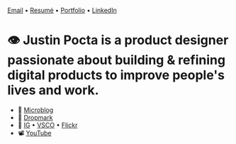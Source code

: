 
[Email](mailto:howdy@justinpocta.com) • [Resumé](https://github.com/justinpocta/howdy/raw/master/2022-Pocta-Resume.pdf) • [Portfolio](https://www.figma.com/proto/j6oPb6ZL9B0lim6imMfAog/Product-Design-Portfolio-of-Justin-Pocta?page-id=0%3A1&node-id=26%3A1007&viewport=-10%2C367%2C0.03526170924305916&scaling=min-zoom) • [LinkedIn](http://linkedin.com/in/justinpocta)

# 👁  **Justin Pocta** is a product designer passionate about building & refining digital products to improve people's lives and work.

- 📝 [Microblog](../notes)
- 📌 [Dropmark](https://justinpocta.dropmark.com)
- 📸 [IG](https://instagram/juxtinp/) • [VSCO](https://vsco.co/justinpocta/) • [Flickr](https://flickr.com/justinpocta/)
- 📽 [YouTube](http://youtube.com/justinpocta)